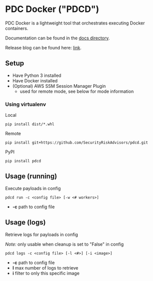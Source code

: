 # PDC Docker ("PDCD")

PDC Docker is a lightweight tool that orchestrates executing Docker containers.

Documentation can be found in the [docs directory](docs/).

Release blog can be found here: [link](https://sra.io/blog/pdcd-orchestrating-payload-generation/).

## Setup

- Have Python 3 installed
- Have Docker installed
- (Optional) AWS SSM Session Manager Plugin
  - used for remote mode, see below for mode information

### Using virtualenv

Local

```
pip install dist/*.whl
```

Remote

```
pip install git+https://github.com/SecurityRiskAdvisors/pdcd.git
```

PyPI

```
pip install pdcd
```

## Usage (running)

Execute payloads in config

```
pdcd run -c <config file> [-w <# workers>]
```

- **-c** path to config file

## Usage (logs)

Retrieve logs for payloads in config

*Note:* only usable when cleanup is set to "False" in config

```
pdcd logs -c <config file> [-l <#>] [-i <image>]
```

- **-c** path to config file
- **l** max number of logs to retrieve
- **i** filter to only this specific image
